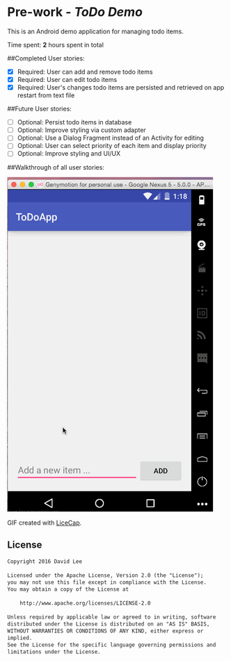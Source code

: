 # Pre-work - *ToDo Demo*

This is an Android demo application for managing todo items.

Time spent: **2** hours spent in total

##Completed User stories:

- [x] Required: User can add and remove todo items
- [x] Required: User can edit todo items
- [x] Required: User's changes todo items are persisted and retrieved on app restart from text file

 ##Future User stories:
- [ ] Optional: Persist todo items in database
- [ ] Optional: Improve styling via custom adapter
- [ ] Optional: Use a Dialog Fragment instead of an Activity for editing
- [ ] Optional: User can select priority of each item and display priority
- [ ] Optional: Improve styling and UI/UX

##Walkthrough of all user stories:

<img src='https://github.com/realdlee/ToDoApp/blob/master/android_todo.gif' title='Video Walkthrough' width='' alt='Video Walkthrough' />

GIF created with [LiceCap](http://www.cockos.com/licecap/).

## License

    Copyright 2016 David Lee

    Licensed under the Apache License, Version 2.0 (the "License");
    you may not use this file except in compliance with the License.
    You may obtain a copy of the License at

        http://www.apache.org/licenses/LICENSE-2.0

    Unless required by applicable law or agreed to in writing, software
    distributed under the License is distributed on an "AS IS" BASIS,
    WITHOUT WARRANTIES OR CONDITIONS OF ANY KIND, either express or implied.
    See the License for the specific language governing permissions and
    limitations under the License.

